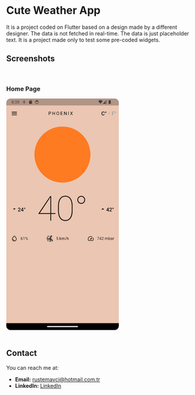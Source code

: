# Cute Weather App
It is a project coded on Flutter based on a design made by a different designer. The data is not fetched in real-time. The data is just placeholder text. It is a project made only to test some pre-coded widgets.


## Screenshots
<br>

### Home Page
<img src="/screenshots/home_page.png" alt="Screenshot from App" width="300" />
<br><br>

## Contact

You can reach me at:

- **Email:** [rustemavci@hotmail.com.tr](mailto:rustemavci@hotmail.com.tr)
- **LinkedIn:** [LinkedIn](https://www.linkedin.com/in/rüstem-avcı)
